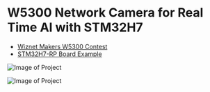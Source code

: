 # W5300 Network Camera for Real Time AI with STM32H7
* [Wiznet Makers W5300 Contest](http://maker.wiznet.io/nexp/contest/make-w5300-network-camera-for-realtime-ai-with-stm32h7/)
* [STM32H7-RP Board Example](https://nexp.tistory.com/tag/STM32H7_RP)



![Image of Project](https://img1.daumcdn.net/thumb/R1280x0/?scode=mtistory2&fname=https%3A%2F%2Fblog.kakaocdn.net%2Fdn%2Fb9Bt8R%2FbtsrfitGtZX%2FqTg9WOnWuAkuhNxUyk5Ha0%2Fimg.png)

![Image of Project](https://img1.daumcdn.net/thumb/R1280x0/?scode=mtistory2&fname=https%3A%2F%2Fblog.kakaocdn.net%2Fdn%2FO4ZSy%2Fbtsq2PF9PsU%2F3megpbhzOki7kvHahGCfVK%2Fimg.png)
